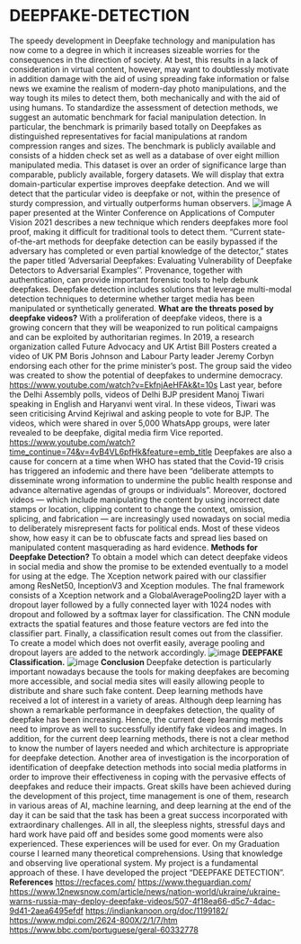 # DEEPFAKE-DETECTION
The speedy development in Deepfake technology and manipulation has now come  to a degree in which it increases sizeable worries for the consequences in the  direction of society. At best, this results in a lack of consideration in virtual  content, however, may want to doubtlessly motivate in addition damage with the  aid of using spreading fake information or false news we examine the realism of  modern-day photo manipulations, and the way tough its miles to detect them, both  mechanically and with the aid of using humans. To standardize the assessment of  detection methods, we suggest an automatic benchmark for facial manipulation  detection. In particular, the benchmark is primarily based totally on Deepfakes  as distinguished representatives for facial manipulations at random compression  ranges and sizes. The benchmark is publicly available and consists of a hidden  check set as well as a database of over eight million manipulated media. This  dataset is over an order of significance large than comparable, publicly  available, forgery datasets. We will display that extra domain-particular  expertise improves deepfake detection. And we will detect that the particular  video is deepfake or not, within the presence of sturdy compression, and virtually  outperforms human observers.
![image](https://user-images.githubusercontent.com/85504424/166109395-1dab98ae-f2f0-4c47-a80e-2a55e599c384.png)
A paper presented at the Winter Conference on Applications of Computer Vision 2021 describes a new technique which renders deepfakes more fool proof, making it difficult for traditional tools to detect them.
“Current state-of-the-art methods for deepfake detection can be easily bypassed if the adversary has completed or even partial knowledge of the detector,” states the paper titled ‘Adversarial Deepfakes: Evaluating Vulnerability of Deepfake Detectors to Adversarial Examples’’.
Provenance, together with authentication, can provide important forensic tools to help debunk deepfakes.
Deepfake detection includes solutions that leverage multi-modal detection techniques to determine whether target media has been manipulated or synthetically generated.
**What are the threats posed by deepfake videos?**
With a proliferation of deepfake videos, there is a growing concern that they will be weaponized to run political campaigns and can be exploited by authoritarian regimes.
In 2019, a research organization called Future Advocacy and UK Artist Bill Posters created a video of UK PM Boris Johnson and Labour Party leader Jeremy Corbyn endorsing each other for the prime minister’s post. The group said the video was created to show the potential of deepfakes to undermine democracy.
https://www.youtube.com/watch?v=EkfnjAeHFAk&t=10s
Last year, before the Delhi Assembly polls, videos of Delhi BJP president Manoj Tiwari speaking in English and Haryanvi went viral. In these videos, Tiwari was seen criticising Arvind Kejriwal and asking people to vote for BJP. The videos, which were shared in over 5,000 WhatsApp groups, were later revealed to be deepfake, digital media firm Vice reported.
https://www.youtube.com/watch?time_continue=74&v=4vB4VL6pfHk&feature=emb_title
Deepfakes are also a cause for concern at a time when WHO has stated that the Covid-19 crisis has triggered an infodemic and there have been “deliberate attempts to disseminate wrong information to undermine the public health response and advance alternative agendas of groups or individuals”.
Moreover, doctored videos — which include manipulating the content by using incorrect date stamps or location, clipping content to change the context, omission, splicing, and fabrication — are increasingly used nowadays on social media to deliberately misrepresent facts for political ends. Most of these videos show, how easy it can be to obfuscate facts and spread lies based on manipulated content masquerading as hard evidence.
**Methods for Deepfake Detection?**
To obtain a model which can detect deepfake videos in social media and show the promise to be extended eventually to a model for using at the edge. The Xception network paired with our classifier among ResNet50, InceptionV3 and Xception modules. The fnal framework consists of a Xception network and a GlobalAveragePooling2D layer with a dropout layer followed by a fully connected layer with 1024 nodes with dropout and followed by a softmax layer for classification. The CNN module extracts the spatial features and those feature vectors are fed into the classifier part. Finally, a classification result comes out from the classifier. To create a model which does not overfit easily, average pooling and dropout layers are added to the network accordingly.
![image](https://user-images.githubusercontent.com/85504424/166109606-1eb36bac-79a5-4df1-a881-72c495ac2092.png)
**DEEPFAKE Classification.**
![image](https://user-images.githubusercontent.com/85504424/166109863-09a2e344-e3f1-4502-9085-e6878233a2ba.png)
**Conclusion**
Deepfake detection is particularly important nowadays because the tools for making deepfakes are becoming more accessible, and social media sites will easily allowing people to distribute and share such fake content. Deep learning methods have received a lot of interest in a variety of areas. 
Although deep learning has shown a remarkable performance in deepfakes detection, the quality of deepfake has been increasing. Hence, the current deep learning methods need to improve as well to successfully identify fake videos and images. In addition, for the current deep learning methods, there is not a clear method to know the number of layers needed and which architecture is appropriate for deepfake detection. Another area of investigation is the incorporation of identification of deepfake detection methods into social media platforms in order to improve their effectiveness in coping with the pervasive effects of deepfakes and reduce their impacts.
Great skills have been achieved during the development of this project, time management is one of them, research in various areas of AI, machine learning, and deep learning at the end of the day it can be said that the task has been a great success incorporated with extraordinary challenges. All in all, the sleepless nights, stressful days and hard work have paid off and besides some good moments were also experienced. These experiences will be used for ever. On my Graduation course I learned many theoretical comprehensions. Using that knowledge and observing live operational system. My project is a fundamental approach of these. I have developed the project “DEEPFAKE DETECTION”.
**References**
https://recfaces.com/
https://www.theguardian.com/
https://www.12newsnow.com/article/news/nation-world/ukraine/ukraine-warns-russia-may-deploy-deepfake-videos/507-4f18ea66-d5c7-4dac-9d41-2aea6495efdf
https://indiankanoon.org/doc/1199182/
https://www.mdpi.com/2624-800X/2/1/7/htm
https://www.bbc.com/portuguese/geral-60332778
